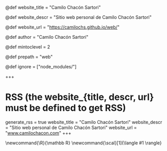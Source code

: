 
@def website_title = "Camilo Chacón Sartori" 

@def website_descr = "Sitio web personal de Camilo Chacón Sartori" 

@def website_url = "https://camilochs.github.io/web/"

@def author = "Camilo Chacón Sartori"

@def mintoclevel = 2

@def prepath = "web"

@def ignore = ["node_modules/"]

<!--
Add here global page variables to use throughout your website.
-->
+++

# RSS (the website_{title, descr, url} must be defined to get RSS)
generate_rss = true
website_title = "Camilo Chacón Sartori"
website_descr = "Sitio web personal de Camilo Chacón Sartori"
website_url   = "www.camilochacon.com"
+++


\newcommand{\R}{\mathbb R} \newcommand{\scal}[1]{\langle #1 \rangle}
